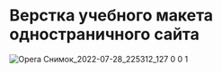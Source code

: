 # Верстка учебного макета одностраничного сайта

![Opera Снимок_2022-07-28_225312_127 0 0 1](https://user-images.githubusercontent.com/98265533/181626174-e09add11-150a-4286-9124-4ad86d4c3376.png)
